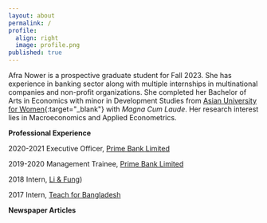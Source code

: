 ```yaml
---
layout: about
permalink: /
profile:
  align: right
  image: profile.png
published: true
---
```


Afra Nower is a prospective graduate student for Fall 2023. She has experience in banking sector along with multiple internships in multinational companies and non-profit organizations. She completed her Bachelor of Arts in Economics with minor in Development Studies from [Asian University for Women](https://asian-university.org){:target="_blank"} with *Magna Cum Laude*. Her research interest lies in Macroeconomics and Applied Econometrics. 

**Professional Experience**

2020-2021 Executive Officer, [Prime Bank Limited](https://www.primebank.com.bd)

2019-2020 Management Trainee, [Prime Bank Limited](https://www.primebank.com.bd)

2018 Intern, [Li & Fung](https://www.lifung.com))

2017 Intern, [Teach for Bangladesh](https://teachforbangladesh.org)


**Newspaper Articles**

